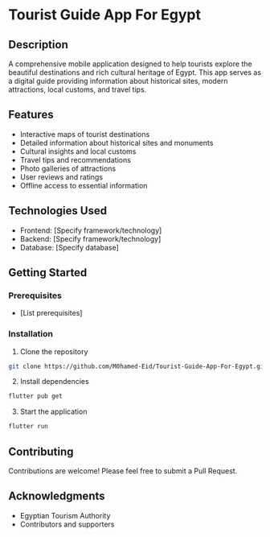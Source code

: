 # Tourist Guide App For Egypt

## Description
A comprehensive mobile application designed to help tourists explore the beautiful destinations and rich cultural heritage of Egypt. This app serves as a digital guide providing information about historical sites, modern attractions, local customs, and travel tips.

## Features
- Interactive maps of tourist destinations
- Detailed information about historical sites and monuments
- Cultural insights and local customs
- Travel tips and recommendations
- Photo galleries of attractions
- User reviews and ratings
- Offline access to essential information

## Technologies Used
- Frontend: [Specify framework/technology]
- Backend: [Specify framework/technology]
- Database: [Specify database]

## Getting Started
### Prerequisites
- [List prerequisites]

### Installation
1. Clone the repository
```bash
git clone https://github.com/M0hamed-Eid/Tourist-Guide-App-For-Egypt.git
```

2. Install dependencies
```bash
flutter pub get
```

3. Start the application
```bash
flutter run
```

## Contributing
Contributions are welcome! Please feel free to submit a Pull Request.


## Acknowledgments
- Egyptian Tourism Authority
- Contributors and supporters